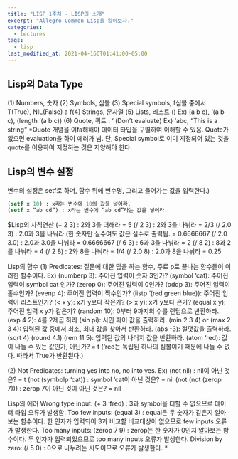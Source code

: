 ```yaml
---
title: "LISP 1주차 - LISP의 소개"
excerpt: "Allegro Common Lisp을 알아보자."
categories:
  - lectures
tags:
  - lisp
last_modified_at: 2021-04-166T01:41:00-05:00
---
```


## Lisp의 Data Type

(1) Numbers, 숫자
(2) Symbols, 심볼
(3) Special symbols, f심볼 중에서 T(True), NIL(False) a
f(4) Strings, 문자열
(5) Lists, 리스트 ()
Ex) (a b c), ‘(a b c), (length ‘(a b c))
(6) Quote, 쿼트 : ‘ (Don’t evaluate)
Ex) ‘abc, “This is a string”
*Quote 개념을 이fa해해야 데이터 타입을 구별하여 이해할 수 있음. Quote가 없으면 evaluation을 하여 에러가 남. 단, Special symbol로 이미 지정되어 있는 것을 quote를 이용하여 지정하는 것은 지양해야 한다.

## Lisp의 변수 설정
변수의 설정은 setf로 하며, 함수 뒤에 변수명, 그리고 들어가는 값을 입력한다.)

```lisp
(setf x 10) : x라는 변수에 10의 값을 넣어라.
(setf x “ab cd”) : x라는 변수에 “ab cd”라는 값을 넣어라.
```
$Lisp의 사칙연산
(+ 2 3) : 2와 3을 더해라
	= 5
(/ 2 3) : 2와 3을 나눠라
	= 2/3
(/ 2.0 3) : 2.0과 3을 나눠라 (한 숫자만 실수여도 값은 실수로 출력됨.
	= 0.6666667
(/ 2.0 3.0) : 2.0과 3.0을 나눠라
	= 0.6666667
(/ 6 3) : 6과 3을 나눠라
	= 2
(/ 8 2) : 8과 2를 나눠라
	= 4
(/ 2 8) : 2와 8을 나눠라
	= 1/4
(/ 2.0 8) : 2.0과 8을 나눠라
	= 0.25

Lisp의 함수
(1) Predicates: 질문에 대한 답을 하는 함수, 주로 p로 끝나는 함수들이 이러한 함수이다.
Ex) 
(numberp 3): 주어진 입력이 숫자 3인가?
(symbol ‘cat): 주어진 입력이 symbol cat 인가?
(zerop 0): 주어진 입력이 0인가?
(oddp 3): 주어진 입력이 홀수인가?
(evenp 4): 주어진 입력이 짝수인가?
(listp ‘(red green blue)): 주어진 입력이 리스트인가?
(< x y): x가 y보다 작은가?
(> x y): x가 y보다 큰가?
(equal x y): 주어진 입력 x y가 같은가?
(random 10): 0부터 9까지의 수를 랜덤으로 반환하라.
(exp 4 2): 4를 2제곱 하라
(sin pi): 사인 파이 값을 출력하라.
(min 2 3 4) or (max 2 3 4): 입력된 값 중에서 최소, 최대 값을 찾아서 반환하라.
(abs -3): 절댓값을 출력하라.
(sqrt 4)
(round 4.1)
(rem 11 5): 입력된 값의 나머지 값을 반환하라.
(atom ‘red): 값이 나눌 수 있는 값인가, 아닌가? 
	= t (‘red는 독립된 하나의 심볼이기 때문에 나눌 수 없다. 따라서 True가 반환된다.)

(2) Not Predicates: turning yes into no, no into yes.
Ex)
(not nil) : nil이 아닌 것은?
	= t
(not (symbolp ‘cat)) : symbol ‘cat이 아닌 것은?
	= nil
(not (not (zerop 7))) : zerop 7이 아닌 것이 아닌 것은?
	= nil

Lisp의 에러
Wrong type input: (+ 3 ’fred) 
: 3과 symbol을 더할 수 없으므로 데이터 타입 오류가 발생함. 
Too few inputs: (equal 3) 
: equal은 두 숫자가 같은지 알아보는 함수이다. 한 인자가 입력되어 3과 비교할 비교대상이 없으므로 few inputs 오류가 발생한다. 
Too many inputs: (zerop 7 9)
: zerop는 한 숫자가 0인지 알아보는 함수이다. 두 인자가 입력되었으므로 too many inputs 오류가 발생한다. 
Division by zero: (/ 5 0)
: 0으로 나누려는 시도이므로 오류가 발생한다.
*



